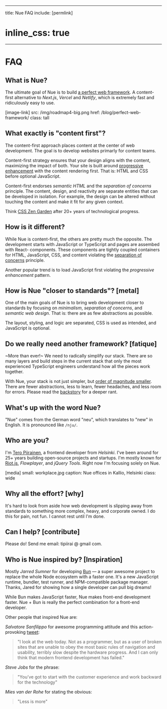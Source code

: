 
---
title: Nue FAQ
include: [permlink]
# inline_css: true
---

# FAQ

## What is Nue?
The ultimate goal of Nue is to build [a perfect web framework](/blog/perfect-web-framework/). A content-first alternative to *Next.js*, *Vercel* and *Netlify*, which is extremely fast and ridiculously easy to use.

[image-link]
  src: /img/roadmap4-big.png
  href: /blog/perfect-web-framework/
  class: tall


## What exactly is "content first"?
The content-first approach places content at the center of web development. The goal is to develop websites primarly for content teams.

Content-first strategy ensures that your design aligns with the content, maximizing the impact of both. Your site is built around [progressive enhancement](//en.wikipedia.org/wiki/Progressive_enhancement) with the content rendering first. That is: HTML and CSS before optional JavaScript.

Content-first endorses _semantic HTML_ and the _separation of concerns_ principle. The content, design, and reactivity are separate entities that can be developed in isolation. For example, the design can be altered without touching the content and make it fit for any given context.

Think [CSS Zen Garden](//en.wikipedia.org/wiki/CSS_Zen_Garden) after 20+ years of technological progress.


## How is it different?
While Nue is content-first, the others are pretty much the opposite. The development starts with JavaScript or TypeScript and pages are assembed with React- components. These components are tightly coupled containers for HTML, JavaScript, CSS, and content violating the [separation of concerns](//en.wikipedia.org/wiki/Separation_of_concerns) principle.

Another popular trend is to load JavaScript first violating the _progressive enhancement_ pattern.


## How is Nue "closer to standards"? [metal]
One of the main goals of Nue is to bring web development closer to standards by focusing on *minimalism*, *separation of concerns*, and *semantic web design*. That is: there are as few abstractions as possible.

The layout, styling, and logic are separated, CSS is used as intended, and JavaScript is optional.


## Do we really need another framework? [fatique]
~More than ever!~ We need to radically simplify our stack. There are so many layers and build steps in the current stack that only the most experienced TypeScript engineers   understand how all the pieces work together.

With Nue, your stack is not just simpler, but [order of magnitude smaller](/docs/why-nue/closer-to-standards.html). There are fewer abstractions, less to learn, fewer headaches, and less room for errors. Please read the [backstory](/blog/backstory/) for a deeper rant.


## What's up with the word Nue?
"Nue" comes from the German word "neu", which translates to "new" in English. It is pronounced like `/nju/`.


## Who are you?
I'm [Tero Piirainen](//twitter.com/tipiirai), a frontend developer from *Helsinki*. I've been around for 25+ years building open-source projects and startups. I'm mostly known for [Riot.js](//riot.js.org/), *Flowplayer*, and *jQuery Tools*. Right now I'm focusing solely on Nue.


[media]
  small: workplace.jpg
  caption: Nue offices in Kallio, Helsinki
  class: wide



## Why all the effort? [why]
It's hard to look from aside how web development is slipping away from standards to something more complex, heavy, and corporate owned. I do this for pain, not fun. I cannot rest until I'm done.


## Can I help? [contribute]
Please do! Send me email: tipiirai @ gmail com.



## Who is Nue inspired by? [Inspiration]
Mostly *Jarred Sumner* for developing [Bun](//bun.sh) — a super awesome project to replace the whole Node ecosystem with a faster one. It's a new JavaScript runtime, bundler, test runner, and NPM-compatible package manager. Thanks, Jared for showing how a single developer can pull big dreams!

While Bun makes JavaScript faster, Nue makes front-end development faster. Nue + Bun is really the perfect combination for a front-end developer.

Other people that inspired Nue are:

*Salvatore Sanfilippo* for awesome programming attitude and this action-provoking [tweet][antirez]:

> "I look at the web today. Not as a programmer, but as a user of broken sites that are unable to obey the most basic rules of navigation and usability, terribly slow despite the hardware progress. And I can only think that modern frontend development has failed."

*Steve Jobs* for the phrase:

> "You’ve got to start with the customer experience and work backward for the technology"

*Mies van der Rohe* for stating the obvious:

> "Less is more"

[antirez]: //twitter.com/antirez/status/1378272801522597888


